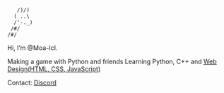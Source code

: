 ```
   /)/)
  ( ..\ 
  /'-._)  
 /#/ 
/#/
```
Hi, I’m @Moa-IcI.

Making a game with Python and friends
Learning Python, C++ and [Web Design(HTML, CSS, JavaScript)](https://longnecksoftware.ch)

Contact:
[Discord](https://www.discord.com/channels/@994857480729411584)

